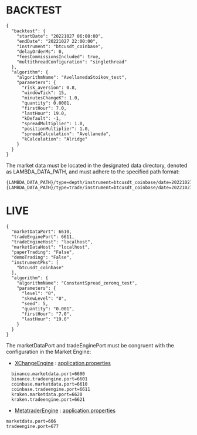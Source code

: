 # BACKTEST

```
{
  "backtest": {
    "startDate": "20221027 06:00:00",
    "endDate": "20221027 22:00:00",
    "instrument": "btcusdt_coinbase",
    "delayOrderMs": 0,
    "feesCommissionsIncluded": true,
    "multithreadConfiguration": "singlethread"
  },
  "algorithm": {
    "algorithmName": "AvellanedaStoikov_test",
    "parameters": {
      "risk_aversion": 0.8,
      "windowTick": 15,
      "minutesChangeK": 1.0,
      "quantity": 0.0001,
      "firstHour": 7.0,
      "lastHour": 19.0,
      "kDefault": -1,
      "spreadMultiplier": 1.0,
      "positionMultiplier": 1.0,
      "spreadCalculation": "Avellaneda",
      "kCalculation": "Alridge"
    }
  }
}
```

The market data must be located in the designated data directory, denoted as LAMBDA_DATA_PATH, and must adhere to the
specified path format:

```
{LAMBDA_DATA_PATH}/type=depth/instrument=btcusdt_coinbase/date=20221027/data.parquet
{LAMBDA_DATA_PATH}/type=trade/instrument=btcusdt_coinbase/date=20221027/data.parquet
```

# LIVE

```
{
  "marketDataPort": 6610,
  "tradeEnginePort": 6611,
  "tradeEngineHost": "localhost",
  "marketDataHost": "localhost",
  "paperTrading": "False",
  "demoTrading": "False",
  "instrumentPks": [
    "btcusdt_coinbase"
  ],
  "algorithm": {
    "algorithmName": "ConstantSpread_zeromq_test",
    "parameters": {
      "level": "0",
      "skewLevel": "0",
      "seed": 5,
      "quantity": "0.001",
      "firstHour": "7.0",
      "lastHour": "19.0"
    }
  }
}
```

The marketDataPort and tradeEnginePort must be congruent with the configuration in the Market Engine:

* [XChangeEngine](../java/executables/XChangeEngine) :  [application.properties](../java/executables/XChangeEngine/src/main/resources/application.properties)

```
  binance.marketdata.port=6600
  binance.tradeengine.port=6601
  coinbase.marketdata.port=6610
  coinbase.tradeengine.port=6611
  kraken.marketdata.port=6620
  kraken.tradeengine.port=6621
```

* [MetatraderEngine](../java/executables/MetatraderEngine) :  [application.properties](../java/executables/MetatraderEngine/src/main/resources/application.properties)

```
marketdata.port=666
tradeengine.port=677
```

